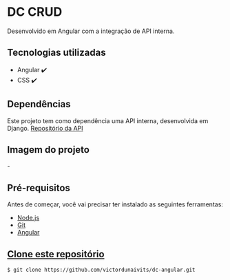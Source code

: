 <h1>DC CRUD</h1>
<p>Desenvolvido em Angular com a integração de API interna.</p>

<h2>Tecnologias utilizadas</h2>
<ul>
    <li>Angular ✔️</li>
    <li>CSS ✔️</li>
</ul>

<h2>Dependências</h2>
Este projeto tem como dependência uma API interna, desenvolvida em Django.
<a href="https://github.com/victordunaivits/api-dc">Repositório da API</a>

<h2> Imagem do projeto </h2>
-

<h2>Pré-requisitos</h2>
<p>Antes de começar, você vai precisar ter instalado as seguintes ferramentas:</p>
<ul>
    <li><a href="https://nodejs.org/pt-br/download/" target="_blank">Node.js</li>
    <li><a href="https://gitforwindows.org/" target="_blank">Git</li>
    <li><a href="https://angular.io/docs" target="_blank">Angular</li>
</ul>

<h2>Clone este repositório</h2>

```bash
$ git clone https://github.com/victordunaivits/dc-angular.git
```
